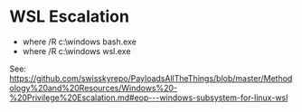 # WSL Escalation

* where /R c:\windows bash.exe
* where /R c:\windows wsl.exe

See: https://github.com/swisskyrepo/PayloadsAllTheThings/blob/master/Methodology%20and%20Resources/Windows%20-%20Privilege%20Escalation.md#eop---windows-subsystem-for-linux-wsl

